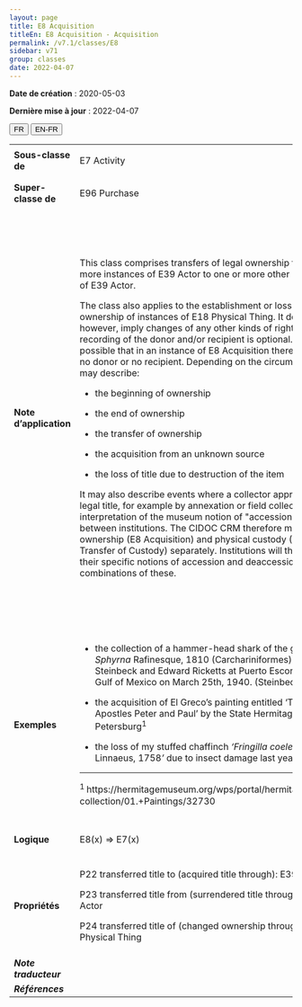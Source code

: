 ```yaml
---
layout: page
title: E8 Acquisition
titleEn: E8 Acquisition - Acquisition
permalink: /v7.1/classes/E8
sidebar: v71
group: classes
date: 2022-04-07
---
```


**Date de création** : 2020-05-03

**Dernière mise à jour** : 2022-04-07

<div class="lang-buttons">
  <button id="fr" class="activate">FR</button>
  <button id="en-fr">EN-FR</button>
</div>

<table>
				<tbody>
				<tr>
					<td><strong>Sous-classe de</strong></td>
					<td class="en"><p>E7 Activity</p>
							</td>
						<td><p><code class="language-plaintext highlighter-rouge">E7_Activité</code></p>
							</td>
						</tr>
					<tr>
					<td><strong>Super-classe de</strong></td>
					<td class="en"><p>E96 Purchase</p>
							</td>
						<td><p><code class="language-plaintext highlighter-rouge">E96_Achat</code></p>
							</td>
						</tr>
					<tr>
					<td><strong>Note d’application</strong></td>
					<td class="en"><p>This class comprises transfers of legal ownership from one or more instances of E39 Actor to one or more other instances of E39 Actor.</p>
							<p>The class also applies to the establishment or loss of ownership of instances of E18 Physical Thing. It does not, however, imply changes of any other kinds of right. The recording of the donor and/or recipient is optional. It is possible that in an instance of E8 Acquisition there is either no donor or no recipient. Depending on the circumstances, it may describe:</p>
							<ul><li><p>the beginning of ownership</p>
							</li>
									<li><p>the end of ownership</p>
							</li>
										<li><p>the transfer of ownership</p>
							</li>
										<li><p>the acquisition from an unknown source</p>
							</li>
										<li><p>the loss of title due to destruction of the item</p>
							</li></ul>
										<p>It may also describe events where a collector appropriates legal title, for example by annexation or field collection. The interpretation of the museum notion of "accession" differs between institutions. The CIDOC CRM therefore models legal ownership (E8 Acquisition) and physical custody (E10 Transfer of Custody) separately. Institutions will then model their specific notions of accession and deaccession as combinations of these.</p>
							</td>
						<td><p>Cette classe comprend les transferts de propriété légale d'une ou de plusieurs instances de <code class="language-plaintext highlighter-rouge">E39_Actant</code> à une ou plusieurs instances de <code class="language-plaintext highlighter-rouge">E39_Actant</code>. </p>
							<p></p>
							<p>Cette classe s'applique aussi à l'établissement ou à la perte de propriété d'instances de <code class="language-plaintext highlighter-rouge">E18_Chose_matérielle</code>. Cependant, elle n'implique pas de changements quant à d'autres types de droits. </p>
							<p></p>
							<p>Le recensement du donneur et/ou du receveur de la propriété est optionnel et il est possible qu'une instance de <code class="language-plaintext highlighter-rouge">E8_Acquisition</code> n'ait pas de donneur ou pas de receveur. En fonction des circonstances, elle peut décrire : </p>
							<ul><li><p>Le début de la propriété; </p>
							</li>
									<li><p>La fin de la propriété; </p>
							</li>
										<li><p>Le transfert de la propriété; </p>
							</li>
										<li><p>L'acquisition auprès d'une source inconnue; </p>
							</li>
										<li><p>La perte du droit de propriété du fait de la destruction de ce qui en faisait l'objet. </p>
							</li></ul>
										<p></p>
							<p>Elle peut aussi décrire des évènements lors desquels une personne collectionnant s'approprie un droit de propriété légal du fait, par exemple, de l'annexion d'un ensemble contenant un élément ou de sa collecte sur un terrain. </p>
							<p></p>
							<p>L'interprétation de la notion muséale d'accession diffère d'une institution à l'autre, ce qui explique pourquoi le CIDOC CRM modélise différemment la propriété légale (<code class="language-plaintext highlighter-rouge">E8_Acquisition</code>) et la garde physique d'un élément (<code class="language-plaintext highlighter-rouge">E10_Transfert_de_la_garde</code>). Ainsi, les institutions peuvent modéliser leurs notions spécifiques d'accession et d'aliénation grâce à une combinaison de ces concepts. </p>
							</td>
						</tr>
					<tr>
					<td><strong>Exemples</strong></td>
					<td class="en"><ul><li><p>the collection of a hammer-head shark of the genus <em>Sphyrna</em> Rafinesque, 1810 (Carchariniformes) by John Steinbeck and Edward Ricketts at Puerto Escondido in the Gulf of Mexico on March 25th, 1940. (Steinbeck, 2000)<strong></strong></p>
							</li>
									<li><p>the acquisition of El Greco’s painting entitled ‘The Apostles Peter and Paul’ by the State Hermitage in Saint Petersburg<sup>1</sup><strong></strong></p>
							</li>
										<li><p>the loss of my stuffed chaffinch <em>‘Fringilla coelebs </em>Linnaeus, 1758<em>’</em> due to insect damage last year (fictitious)</p>
							</li></ul>
										<p></p>
							<hr><p></p>
							<p></p>
							<p><sup>1 </sup>https://hermitagemuseum.org/wps/portal/hermitage/digital-collection/01.+Paintings/32730</p>
							</td>
						<td><ul><li><p>La collecte d'un requin-marteau du genre Sphyrna Rafinesque, 1810 (ordre des Carcharhiniformes) par John Steinbeck et Edward Ricketts à Puerto Escondido dans le golfe du Mexique le 25 mars 1940 (Steinbeck, 2000)</p>
							</li>
									<li><p>L'acquisition de l'œuvre peinte du Greco intitulée <em>Saint Pierre et Saint Paul</em> par le musée d'État de l'Ermitage à Saint-Pétersbourg<sup>1</sup></p>
							</li>
										<li><p>La perte de mon pinson empaillé, de l'espèce Fringilla coelebs<em> </em>Linnaeus, 1758, en raison de dommages infligés par des insectes l'année dernière (fictif)</p>
							</li></ul>
										<p></p>
							<hr><p></p>
							<p></p>
							<p><sup>1 </sup>https://hermitagemuseum.org/wps/portal/hermitage/digital-collection/01.+Paintings/32730</p>
							</td>
						</tr>
					<tr>
					<td><strong>Logique</strong></td>
					<td class="en"><p>E8(x) ⇒ E7(x)</p>
							</td>
						<td><p>E8(x) ⇒ E7(x)</p>
							</td>
						</tr>
					<tr>
					<td><strong>Propriétés</strong></td>
					<td class="en"><p>P22 transferred title to (acquired title through): E39 Actor <strong></strong></p>
							<p>P23 transferred title from (surrendered title through): E39 Actor<strong></strong></p>
							<p>P24 transferred title of (changed ownership through): E18 Physical Thing</p>
							</td>
						<td><p><code class="language-plaintext highlighter-rouge">P22_a_transféré_le_titre_de_propriété_à (a_acquis_le_titre_de_propriété_par)</code> : <code class="language-plaintext highlighter-rouge">E39_Actant</code></p>
							<p><code class="language-plaintext highlighter-rouge">P23_a_transféré_le_titre_de_propriété_de (a_cédé_le_titre_de_propriété_à)</code> : <code class="language-plaintext highlighter-rouge">E39_Actant</code></p>
							<p><code class="language-plaintext highlighter-rouge">P24_a_transféré_le_titre_de_propriété_de (a_changé_de_propriétaire_par)</code> : <code class="language-plaintext highlighter-rouge">E18_Chose_matérielle</code>           </p>
							</td>
						</tr>
					<tr>
					<td><strong><em>Note traducteur</em></strong></td>
					<td colspan="2"><p></p>
							</td>
						</tr>
					<tr>
					<td><strong><em>Références</em></strong></td>
					<td colspan="2"><p><em></em></p>
							</td>
						</tr>
					</tbody>
				</table>
				